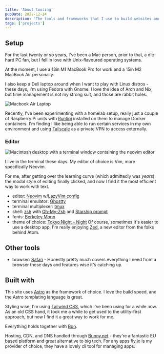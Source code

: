 ```yaml
---
title: 'About tooling'
pubDate: 2022-12-24
description: 'The tools and frameworks that I use to build websites and web apps.'
tags: ['projects']
---
```


## Setup

For the last twenty or so years, I've been a Mac person, prior to that, a die-hard PC fan, but I fell in love with Unix-flavoured operating systems.

At the moment, I use a 13in M1 MacBook Pro for work and a 15in M2 MacBook Air personally.

I also keep a Dell laptop around when I want to play with Linux distros - these days, I'm using Fedora with Gnome. I love the idea of Arch and Nix, but time management is not my strong suit, and those are rabbit holes.

![Macbook Air Laptop](/images/posts/macbook-air.avif)

Recently, I've been experimenting with a homelab setup, really just a couple of Raspberry Pi units with [Runtipi](https://runtipi.io) installed on them to manage Docker containers. I'm finding I like being able to run certain services in my own environment and using [Tailscale](https://tailscale.com) as a private VPN to access externally.

### Editor

![Macintosh desktop with a terminal window containing the neovim editor](/images/posts/neovim-rose-pine.avif)

I live in the terminal these days. My editor of choice is Vim, more specifically Neovim.

For me, after getting over the learning curve (which admittedly was _years_), the modal style of editing finally clicked, and now I find it the most efficient way to work with text.

- editor: [Neovim](https://neovim.io/) w/[LazyVim config](https://www.lazyvim.org/)
- terminal emulator: [Ghostty](https://ghostty.org/)
- terminal multiplexer: [tmux](https://github.com/tmux/tmux)
- shell: [zsh](https://www.zsh.org/) with [Oh-My-Zsh](https://ohmyz.sh/) and [Starship prompt](https://starship.rs/)
- fonts: [Berkeley Mono](https://berkeleygraphics.com/typefaces/berkeley-mono/)
- theme of choice: [Tokyo Night - Night](https://github.com/folke/tokyonight.nvim)
  Of course, sometimes It's easier to use a desktop app, I'm really enjoying [Zed](https://zed.dev), a new editor from the folks behind Atom.

## Other tools

- browser: [Safari](https://apple.com/safari) - Honestly pretty much covers everything I need from a browser these days and features wise it's catching up.

## Built with

This site uses [Astro](https://astro.build) as the framework of choice. I love the build speed, and the Astro templating language is great.

Styling wise, I'm using [Tailwind CSS](https://tailwindcss.com), which I've been using for a while now. As an old CSS hand, it took me a while to get used to the utility-first approach, but now I find it a great way to work for me.

Everything holds together with [Bun](https://bun.sh).

Hosting, CDN, and DNS handled through [Bunny.net](https://bunny.net) - they're a fantastic EU based platform and great alternative to big tech. For any apps [fly.io](https://fly.io) is my provider of choice, they have a lovely cli tool for managing apps.
